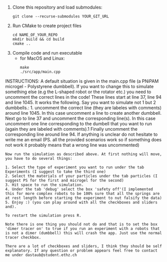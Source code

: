 
1. Clone this repository and load submodules:
    ```
    git clone --recurse-submodules YOUR_GIT_URL
    ```
2. Run CMake to create project files
    ```
    cd NAME_OF_YOUR_REPO
    mkdir build && cd build
    cmake ..
    ```
3. Compile code and run executable
    - for MacOS and Linux:
        ```
        make
        ./src/app/main.cpp
        ```

INSTRUCTIONS:
    A default situation is given in the main.cpp file (a PNiPAM microgel - Polystyrene dumbbell).
    If you want to change this to simulate something else (e.g the L-shaped robot or the rotator etc.) you need to uncomment the correct lines in the code!
    These lines start at line 37, line 94 and line 1045. It works the following. Say you want to simulate not 1 but 2 dumbbells.:
    1. uncomment the correct line (they are labeles with comments) around line 1045. In this case uncomment a line to create another dumbbell.
    Next go to line 37 and uncomment the corresponding line(s). In this case uncomment one line corresponding to the dumbell that you want to run (again they are labeled with comments).1
    Finally uncomment the corresponding line around line 94. If anything is unclear do not hesitate to write me an email (PS. all the provided scenarios work so if something does not work it probably means that a wrong line was uncommented)


    Now run the simulation as described above. At first nothing will move, you have to do several things:

    1. Select the type of experiment you want to run under the tab Experiments (I suggest to take the third one)
    2. Select the materials of your particles under the tab particles (I suggest PS for the first and microgel for the second)
    3. Hit space to run the simulation.
    4. Under the tab 'debug' select the box 'safety off'(I implemented this for more complex robots to be 100% sure that all the springs are at rest length before starting the experiment to nut falsify the data)
    5. Enjoy :) (you can play around with all the checkboxes and sliders and).

    To restart the simulation press R.

    Note there is one thing you should not do and that is to set the box 'dimer tracer on' to true if you run an experiment with a robots that is not a dimer (dumbbell) this will crash the app. Just use the normal tracer checkbox.

    There are a lot of checkboxes and sliders, I think they should be self explanatory. If any question or problem appears feel free to contact me under dastaub@student.ethz.ch

 
